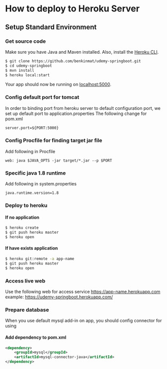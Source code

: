 # How to deploy to Heroku Server

## Setup Standard Environment
### Get source code
Make sure you have Java and Maven installed.  Also, install the [Heroku CLI](https://cli.heroku.com/).
```sh
$ git clone https://github.com/benkinmat/udemy-springboot.git
$ cd udemy-springboot
$ mvn install
$ heroku local:start
```
Your app should now be running on [localhost:5000](http://localhost:5000/).
### Config default port for tomcat
In order to binding port from heroku server to default configuration port, we set up default port to application.properties
The following change for pom.xml
```xml
server.port=${PORT:5000}
```
### Config Procfile for finding target jar file
Add following in Procfile
```file
web: java $JAVA_OPTS -jar target/*.jar --p $PORT
```
### Specific java 1.8 runtime
Add following in system.properties
```file
java.runtime.version=1.8
```
### Deploy to heroku
#### If no application
```sh
$ heroku create
$ git push heroku master
$ heroku open
```
#### If have exists application
```sh
$ heroku git:remote -a app-name
$ git push heroku master
$ heroku open
```
### Access live web
Use the following web for access service
https://app-name.herokuapp.com
example: https://udemy-springboot.herokuapp.com/
### Prepare database
When you use default mysql add-in on app, you should config connector for using
#### Add dependency to pom.xml
```xml
<dependency>
	<groupId>mysql</groupId>
	<artifactId>mysql-connector-java</artifactId>
</dependency>	
```